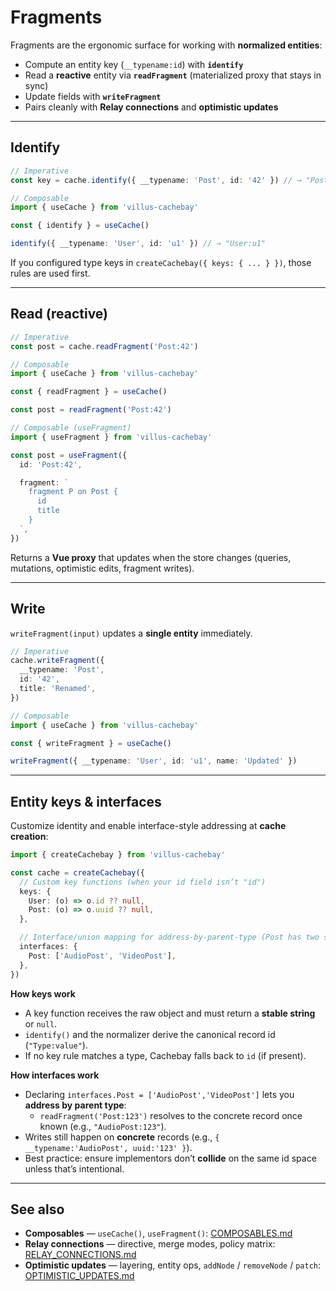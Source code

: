 # Fragments

Fragments are the ergonomic surface for working with **normalized entities**:

- Compute an entity key (`__typename:id`) with **`identify`**
- Read a **reactive** entity via **`readFragment`** (materialized proxy that stays in sync)
- Update fields with **`writeFragment`**
- Pairs cleanly with **Relay connections** and **optimistic updates**

---

## Identify

```ts
// Imperative
const key = cache.identify({ __typename: 'Post', id: '42' }) // → "Post:42" | null

// Composable
import { useCache } from 'villus-cachebay'

const { identify } = useCache()

identify({ __typename: 'User', id: 'u1' }) // → "User:u1"
```

If you configured type keys in `createCachebay({ keys: { ... } })`, those rules are used first.

---

## Read (reactive)

```ts
// Imperative
const post = cache.readFragment('Post:42')

// Composable
import { useCache } from 'villus-cachebay'

const { readFragment } = useCache()

const post = readFragment('Post:42')

// Composable (useFragment)
import { useFragment } from 'villus-cachebay'

const post = useFragment({
  id: 'Post:42',

  fragment: `
    fragment P on Post {
      id
      title
    }
  `,
})
```

Returns a **Vue proxy** that updates when the store changes (queries, mutations, optimistic edits, fragment writes).

---

## Write

`writeFragment(input)` updates a **single entity** immediately.

```ts
// Imperative
cache.writeFragment({
  __typename: 'Post',
  id: '42',
  title: 'Renamed',
})

// Composable
import { useCache } from 'villus-cachebay'

const { writeFragment } = useCache()

writeFragment({ __typename: 'User', id: 'u1', name: 'Updated' })
```

---

## Entity keys & interfaces

Customize identity and enable interface-style addressing at **cache creation**:

```ts
import { createCachebay } from 'villus-cachebay'

const cache = createCachebay({
  // Custom key functions (when your id field isn’t "id")
  keys: {
    User: (o) => o.id ?? null,
    Post: (o) => o.uuid ?? null,
  },

  // Interface/union mapping for address-by-parent-type (Post has two subtypes)
  interfaces: {
    Post: ['AudioPost', 'VideoPost'],
  },
})
```

**How keys work**

- A key function receives the raw object and must return a **stable string** or `null`.
- `identify()` and the normalizer derive the canonical record id (`"Type:value"`).
- If no key rule matches a type, Cachebay falls back to `id` (if present).

**How interfaces work**

- Declaring `interfaces.Post = ['AudioPost','VideoPost']` lets you **address by parent type**:
  - `readFragment('Post:123')` resolves to the concrete record once known (e.g., `"AudioPost:123"`).
- Writes still happen on **concrete** records (e.g., `{ __typename:'AudioPost', uuid:'123' }`).
- Best practice: ensure implementors don’t **collide** on the same id space unless that’s intentional.

---

## See also

- **Composables** — `useCache()`, `useFragment()`: [COMPOSABLES.md](./COMPOSABLES.md)
- **Relay connections** — directive, merge modes, policy matrix: [RELAY_CONNECTIONS.md](./RELAY_CONNECTIONS.md)
- **Optimistic updates** — layering, entity ops, `addNode` / `removeNode` / `patch`: [OPTIMISTIC_UPDATES.md](./OPTIMISTIC_UPDATES.md)
